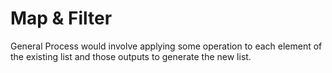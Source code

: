 # Map & Filter

General Process would involve applying some operation to each element of the existing list and those outputs to generate the new list.